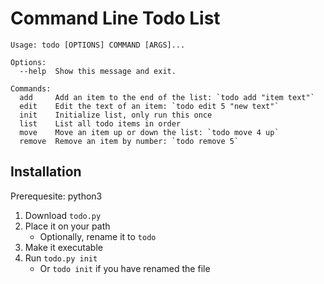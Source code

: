 # Command Line Todo List

```
Usage: todo [OPTIONS] COMMAND [ARGS]...

Options:
  --help  Show this message and exit.

Commands:
  add     Add an item to the end of the list: `todo add "item text"`
  edit    Edit the text of an item: `todo edit 5 "new text"`
  init    Initialize list, only run this once
  list    List all todo items in order
  move    Move an item up or down the list: `todo move 4 up`
  remove  Remove an item by number: `todo remove 5`
```

## Installation

Prerequesite: python3

1. Download `todo.py`
2. Place it on your path
   * Optionally, rename it to `todo`
3. Make it executable
4. Run `todo.py init`
   * Or `todo init` if you have renamed the file
  
